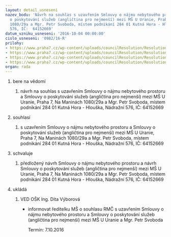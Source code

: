 ```yaml
---
layout: detail_usneseni
nazev_bodu: 'Návrh na souhlas s uzavřením Smlouvy o nájmu nebytového prostoru a Smlouvy
  o poskytování služeb (angličtina pro nejmenší) mezi MŠ U Uranie, Praha 7, Na Maninách
  1080/29a a Mgr. Petr Svoboda, místem podnikání 284 01 Kutná Hora - Hlouška, Nádražní
  576, IČ:  64152669'
datum_vzniku_usneseni: '2016-10-04 00:00:00'
cislo_usneseni: '0982/16-R'
prilohy:
- https://www.praha7.cz/wp-content/uploads/councilResolution/Resolutions/28226/export/Duvodovazprava~113558.docx
- https://www.praha7.cz/wp-content/uploads/councilResolution/Resolutions/28226/export/Zadost~113557.docx
- https://www.praha7.cz/wp-content/uploads/councilResolution/Resolutions/28226/export/Smlouvaonajmunebytovychprostor~113556.docx
- https://www.praha7.cz/wp-content/uploads/councilResolution/Resolutions/28226/export/export~297695.pdf
organ: rada
---
```

<ol id="urzList" class="urzList_view"><li class="urzClass1" id=""><span name="1">bere na vědomí</span><ol class="urzOlClass"><li class="urzClass2" id="" style="text-align: left;"><span><p>návrh na souhlas s uzavřením Smlouvy o nájmu nebytového prostoru a Smlouvy o poskytování služeb (angličtina pro nejmenší) mezi MŠ U Uranie, Praha 7, Na Maninách 1080/29a a Mgr. Petr Svoboda, místem podnikání 284 01 Kutná Hora - Hlouška, Nádražní 576, IČ: 64152669</p></span></li></ol></li><li class="urzClass1" id=""><span name="26">souhlasí</span><ol class="urzOlClass"><li class="urzClass2" id="" style="text-align: left;"><span><p>s uzavřením Smlouvy o nájmu nebytového prostoru a Smlouvy o poskytování služeb (angličtina pro nejmenší) mezi MŠ U Uranie, Praha 7, Na Maninách 1080/29a a Mgr. Petr Svoboda, místem podnikání 284 01 Kutná Hora - Hlouška, Nádražní 576, IČ: 64152669</p></span></li></ol></li><li class="urzClass1" id=""><span name="24">schvaluje</span><ol class="urzOlClass"><li class="urzClass2" id="" style="text-align: left;"><span><p>předložený návrh Smlouvy o nájmu nebytového prostoru a návrh Smlouvy o poskytování služeb (angličtina pro nejmenší) mezi MŠ U Uranie, Praha 7, Na Maninách 1080/29a a Mgr. Petr Svoboda, místem podnikání 284 01 Kutná Hora - Hlouška, Nádražní 576, IČ: 64152669</p></span></li></ol></li><li class="urzClass1" id="urzUkoly"><span name="1">ukládá</span><ol class="urzOlClass"><li class="urzClass2"><span><p>VED OŠK Ing. Dita Výborová</p></span><ul class="urzUlClass"><li class="urzClass3"><span><p>informovat ředitelku MŠ o souhlasu RMČ s uzavřením Smlouvy o nájmu nebytového prostoru a Smlouvy o poskytování služeb (angličtina pro nejmenší) mezi MŠ U Uranie a Mgr. Petr Svoboda</p></span><span class="urzUkolTermin">  Termín:&nbsp;7.10.2016</span></li></ul></li></ol></li></ol>